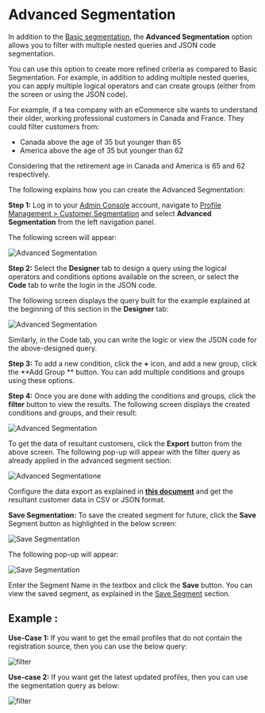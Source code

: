 # Advanced Segmentation

In addition to the [Basic segmentation](https://www.loginradius.com/docs/customer-management/customer-segmentation/basic-segmentation/), the **Advanced Segmentation** option allows you to filter with multiple nested queries and JSON code segmentation.

You can use this option to create more refined criteria as compared to Basic Segmentation. For example, in addition to adding multiple nested queries, you can apply multiple logical operators and can create groups (either from the screen or using the JSON code).

For example, if a tea company with an eCommerce site wants to understand their older, working professional customers in Canada and France. They could filter customers from:

- Canada above the age of 35 but younger than 65
- America above the age of 35 but younger than 62 

Considering that the retirement age in Canada and America is 65 and 62 respectively.

The following explains how you can create the Advanced Segmentation:

**Step 1:** Log in to your [Admin Console](https://adminconsole.loginradius.com) account, navigate to  [Profile Management > Customer Segmentation](https://adminconsole.loginradius.com/profile-management/customer-segmentation/basic-segmentation) and select **Advanced Segmentation** from the left navigation panel.

The following screen will appear:

![Advanced Segmentation](https://apidocs.lrcontent.com/images/cs7_145945e83bfccddadb6.98693500.png "Advanced Segmentation")

**Step 2:** Select the **Designer** tab to design a query using the logical operators and conditions options available on the screen, or select the **Code** tab to write the login in the JSON code.

The following screen displays the query built for the example explained at the beginning of this section in the **Designer** tab:

![Advanced Segmentation](https://apidocs.lrcontent.com/images/cs8_255125e83c0125908e8.78841762.png "Advanced Segmentation")

Similarly, in the Code tab, you can write the logic or view the JSON code for the above-designed query.

**Step 3:** To add a new condition, click the **+** icon, and add a new group, click the **Add Group ** button. You can add multiple conditions and groups using these options.

**Step 4:** Once you are done with adding the conditions and groups, click the **filter** button to view the results. The following screen displays the created conditions and groups, and their result:

 ![Advanced Segmentation](https://apidocs.lrcontent.com/images/cs9_19115e83c06f1506d1.67306506.png "Advanced Segmentation")

 
To get the data of resultant customers, click the **Export** button from the above screen. The following pop-up will appear with the filter query as already applied in the advanced segment section:

![Advanced Segmentatione](https://apidocs.lrcontent.com/images/cs10_238655e83c0833d74e2.82111239.png "Advanced Segmentation")

Configure the data export as explained in [**this document**](https://www.loginradius.com/docs/customer-management/user-data-export/data-export-overview/) and get the resultant customer data in CSV or JSON format.
 
**Save Segmentation:**  To save the created segment for future, click the **Save** Segment button as highlighted in the below screen:

![Save Segmentation](https://apidocs.lrcontent.com/images/cs11_212695e83c1d0a52ee8.96979382.png "Save Segmentation")

The following pop-up will appear:

![Save Segmentation](https://apidocs.lrcontent.com/images/cs12_71775e83c23492daa3.37595614.png "Save Segmentation")

Enter the Segment Name in the textbox and click the **Save** button. You can view the saved segment, as explained in the [Save Segment](https://www.loginradius.com/docs/customer-management/customer-segmentation/save-segmentation/) section.

## Example :

**Use-Case 1:**  If you want to get the email profiles that do not contain the registration source, then you can use the below query: 

![filter](https://apidocs.lrcontent.com/images/image-20210810-161505_31565611554b8854979.03604335.png "Filter")


**Use-case 2:**  If you want get the latest updated profiles, then you can use the segmentation query as  below:

![filter](https://apidocs.lrcontent.com/images/image-20210810-161731_9664611554ee563a14.30120542.png "Filter")



